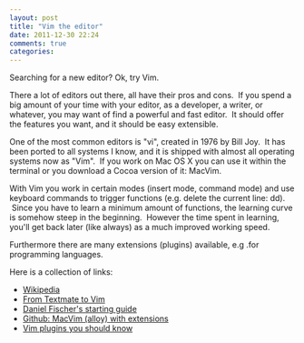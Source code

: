 ```yaml
---
layout: post
title: "Vim the editor"
date: 2011-12-30 22:24
comments: true
categories: 
---
```

Searching for a new editor? Ok, try Vim.

There a lot of editors out there, all have their pros and cons.  If you spend a big amount of your time with your editor, as a developer, a writer, or whatever, you may want of find a powerful and fast editor.  It should offer the features you want, and it should be easy extensible.

One of the most common editors is "vi", created in 1976 by Bill Joy.  It has been ported to all systems I know, and it is shipped with almost all operating systems now as "Vim".  If you work on Mac OS X you can use it within the terminal or you download a Cocoa version of it: MacVim.

With Vim you work in certain modes (insert mode, command mode) and use keyboard commands to trigger functions (e.g. delete the current line: dd).  Since you have to learn a minimum amount of functions, the learning curve is somehow steep in the beginning.  However the time spent in learning, you'll get back later (like always) as a much improved working speed.

Furthermore there are many extensions (plugins) available, e.g .for programming languages.

Here is a collection of links:
<ul>
	<li><a title="Wikipedia: Vi" href="http://en.wikipedia.org/wiki/Vi" target="_blank">Wikipedia</a></li>
	<li><a title="From Textmate to Vim" href="http://www.jackkinsella.ie/2011/09/05/textmate-to-vim.html" target="_blank">From Textmate to Vim</a></li>
	<li><a title="Daniel Fischers Vi starting guide" href="http://blog.danielfischer.com/2010/11/19/a-starting-guide-to-vim-from-textmate/" target="_blank">Daniel Fischer's starting guide</a></li>
	<li><a title="MacVim on Github" href="https://github.com/alloy/macvim" target="_blank">Github: MacVim (alloy) with extensions</a></li>
	<li><a title="Vim plugins" href="http://www.catonmat.net/blog/vim-plugins-surround-vim/" target="_blank">Vim plugins you should know</a></li>
</ul>
